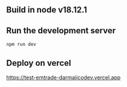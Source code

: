 ## Build in node v18.12.1

## Run the development server
```
npm run dev
```
## Deploy on vercel
https://test-emtrade-darmajicodev.vercel.app
